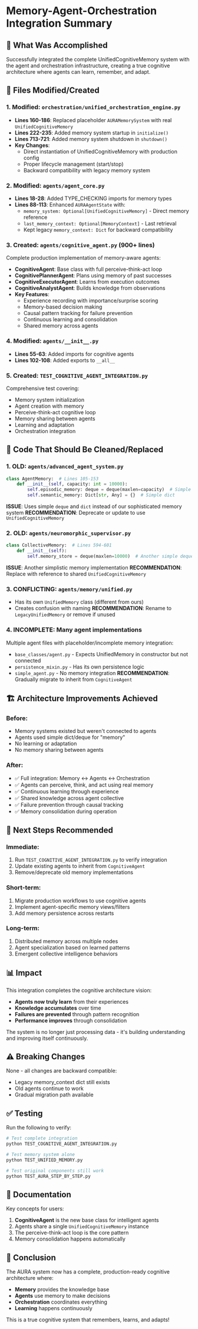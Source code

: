 # Memory-Agent-Orchestration Integration Summary

## 🎯 What Was Accomplished

Successfully integrated the complete UnifiedCognitiveMemory system with the agent and orchestration infrastructure, creating a true cognitive architecture where agents can learn, remember, and adapt.

## 📁 Files Modified/Created

### 1. **Modified: `orchestration/unified_orchestration_engine.py`**
- **Lines 160-186**: Replaced placeholder `AURAMemorySystem` with real `UnifiedCognitiveMemory`
- **Lines 222-235**: Added memory system startup in `initialize()`
- **Lines 713-721**: Added memory system shutdown in `shutdown()`
- **Key Changes**:
  - Direct instantiation of UnifiedCognitiveMemory with production config
  - Proper lifecycle management (start/stop)
  - Backward compatibility with legacy memory system

### 2. **Modified: `agents/agent_core.py`**
- **Lines 18-28**: Added TYPE_CHECKING imports for memory types
- **Lines 88-113**: Enhanced `AURAAgentState` with:
  - `memory_system: Optional[UnifiedCognitiveMemory]` - Direct memory reference
  - `last_memory_context: Optional[MemoryContext]` - Last retrieval
  - Kept legacy `memory_context: Dict` for backward compatibility

### 3. **Created: `agents/cognitive_agent.py`** (900+ lines)
Complete production implementation of memory-aware agents:
- **CognitiveAgent**: Base class with full perceive-think-act loop
- **CognitivePlannerAgent**: Plans using memory of past successes
- **CognitiveExecutorAgent**: Learns from execution outcomes
- **CognitiveAnalystAgent**: Builds knowledge from observations
- **Key Features**:
  - Experience recording with importance/surprise scoring
  - Memory-based decision making
  - Causal pattern tracking for failure prevention
  - Continuous learning and consolidation
  - Shared memory across agents

### 4. **Modified: `agents/__init__.py`**
- **Lines 55-63**: Added imports for cognitive agents
- **Lines 102-108**: Added exports to `__all__`

### 5. **Created: `TEST_COGNITIVE_AGENT_INTEGRATION.py`**
Comprehensive test covering:
- Memory system initialization
- Agent creation with memory
- Perceive-think-act cognitive loop
- Memory sharing between agents
- Learning and adaptation
- Orchestration integration

## 🧹 Code That Should Be Cleaned/Replaced

### 1. **OLD: `agents/advanced_agent_system.py`**
```python
class AgentMemory:  # Lines 105-153
    def __init__(self, capacity: int = 10000):
        self.episodic_memory: deque = deque(maxlen=capacity)  # Simple deque
        self.semantic_memory: Dict[str, Any] = {}  # Simple dict
```
**ISSUE**: Uses simple `deque` and `dict` instead of our sophisticated memory system
**RECOMMENDATION**: Deprecate or update to use `UnifiedCognitiveMemory`

### 2. **OLD: `agents/neuromorphic_supervisor.py`**
```python
class CollectiveMemory:  # Lines 594-601
    def __init__(self):
        self.memory_store = deque(maxlen=10000)  # Another simple deque
```
**ISSUE**: Another simplistic memory implementation
**RECOMMENDATION**: Replace with reference to shared `UnifiedCognitiveMemory`

### 3. **CONFLICTING: `agents/memory/unified.py`**
- Has its own `UnifiedMemory` class (different from ours)
- Creates confusion with naming
**RECOMMENDATION**: Rename to `LegacyUnifiedMemory` or remove if unused

### 4. **INCOMPLETE: Many agent implementations**
Multiple agent files with placeholder/incomplete memory integration:
- `base_classes/agent.py` - Expects UnifiedMemory in constructor but not connected
- `persistence_mixin.py` - Has its own persistence logic
- `simple_agent.py` - No memory integration
**RECOMMENDATION**: Gradually migrate to inherit from `CognitiveAgent`

## 🏗️ Architecture Improvements Achieved

### Before:
- Memory systems existed but weren't connected to agents
- Agents used simple dict/deque for "memory"
- No learning or adaptation
- No memory sharing between agents

### After:
- ✅ Full integration: Memory ↔ Agents ↔ Orchestration
- ✅ Agents can perceive, think, and act using real memory
- ✅ Continuous learning through experience
- ✅ Shared knowledge across agent collective
- ✅ Failure prevention through causal tracking
- ✅ Memory consolidation during operation

## 🚀 Next Steps Recommended

### Immediate:
1. Run `TEST_COGNITIVE_AGENT_INTEGRATION.py` to verify integration
2. Update existing agents to inherit from `CognitiveAgent`
3. Remove/deprecate old memory implementations

### Short-term:
1. Migrate production workflows to use cognitive agents
2. Implement agent-specific memory views/filters
3. Add memory persistence across restarts

### Long-term:
1. Distributed memory across multiple nodes
2. Agent specialization based on learned patterns
3. Emergent collective intelligence behaviors

## 📊 Impact

This integration completes the cognitive architecture vision:
- **Agents now truly learn** from their experiences
- **Knowledge accumulates** over time
- **Failures are prevented** through pattern recognition
- **Performance improves** through consolidation

The system is no longer just processing data - it's building understanding and improving itself continuously.

## ⚠️ Breaking Changes

None - all changes are backward compatible:
- Legacy memory_context dict still exists
- Old agents continue to work
- Gradual migration path available

## ✅ Testing

Run the following to verify:
```bash
# Test complete integration
python TEST_COGNITIVE_AGENT_INTEGRATION.py

# Test memory system alone
python TEST_UNIFIED_MEMORY.py

# Test original components still work
python TEST_AURA_STEP_BY_STEP.py
```

## 📝 Documentation

Key concepts for users:
1. **CognitiveAgent** is the new base class for intelligent agents
2. Agents share a single `UnifiedCognitiveMemory` instance
3. The perceive-think-act loop is the core pattern
4. Memory consolidation happens automatically

## 🎉 Conclusion

The AURA system now has a complete, production-ready cognitive architecture where:
- **Memory** provides the knowledge base
- **Agents** use memory to make decisions
- **Orchestration** coordinates everything
- **Learning** happens continuously

This is a true cognitive system that remembers, learns, and adapts!